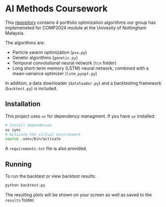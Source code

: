 # AI Methods Coursework

This [repository](https://github.com/mskobun/aimethods) contains 4 portfolio optimization algorithms our group has implemeneted for COMP2024 module at the Univesity of Nottingham Malaysia.

The algorithms are:
- Particle swarm optimization (`pso.py`)
- Genetic algorithms (`genetic.py`)
- Temporal convolutional neural network (`tcn` folder)
- Long short-term memory (LSTM) neural network, combined with a mean-variance optimizer (`lstm_pyopt.py`)

In addition, a data downloader (`dataloader.py`) and a backtesting framework (`backtest.py`) is included.

## Installation

This project uses `uv` for dependency managment. If you have `uv` installed:
```sh
# Install dependenies
uv sync
# Activate the virtual environment
source .venv/bin/activate
```

A `requirements.txt` file is also provided.

## Running

To run the backtest or view backtest results:
```sh
python backtest.py
```

The resulting plots will be shown on your screen as well as saved to the `results` folder.